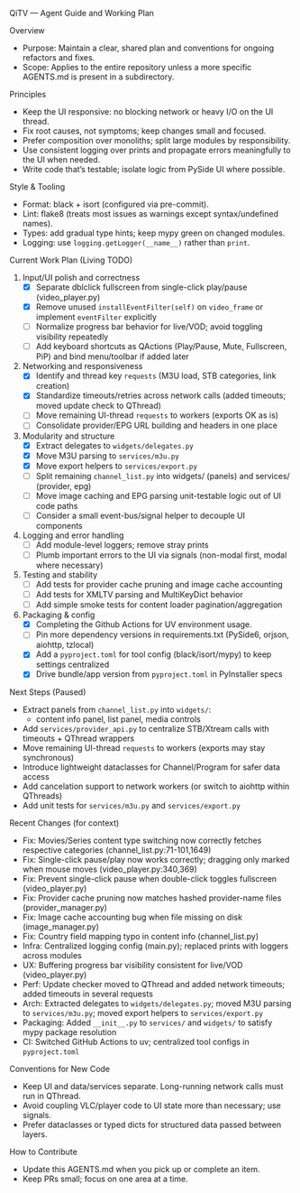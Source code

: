 QiTV — Agent Guide and Working Plan

Overview
- Purpose: Maintain a clear, shared plan and conventions for ongoing refactors and fixes.
- Scope: Applies to the entire repository unless a more specific AGENTS.md is present in a subdirectory.

Principles
- Keep the UI responsive: no blocking network or heavy I/O on the UI thread.
- Fix root causes, not symptoms; keep changes small and focused.
- Prefer composition over monoliths; split large modules by responsibility.
- Use consistent logging over prints and propagate errors meaningfully to the UI when needed.
- Write code that’s testable; isolate logic from PySide UI where possible.

Style & Tooling
- Format: black + isort (configured via pre-commit).
- Lint: flake8 (treats most issues as warnings except syntax/undefined names).
- Types: add gradual type hints; keep mypy green on changed modules.
- Logging: use `logging.getLogger(__name__)` rather than `print`.

Current Work Plan (Living TODO)
1) Input/UI polish and correctness
   - [x] Separate dblclick fullscreen from single-click play/pause (video_player.py)
   - [x] Remove unused `installEventFilter(self)` on `video_frame` or implement `eventFilter` explicitly
   - [ ] Normalize progress bar behavior for live/VOD; avoid toggling visibility repeatedly
   - [ ] Add keyboard shortcuts as QActions (Play/Pause, Mute, Fullscreen, PiP) and bind menu/toolbar if added later

2) Networking and responsiveness
   - [x] Identify and thread key `requests` (M3U load, STB categories, link creation)
   - [x] Standardize timeouts/retries across network calls (added timeouts; moved update check to QThread)
   - [ ] Move remaining UI-thread `requests` to workers (exports OK as is)
   - [ ] Consolidate provider/EPG URL building and headers in one place

3) Modularity and structure
   - [x] Extract delegates to `widgets/delegates.py`
   - [x] Move M3U parsing to `services/m3u.py`
   - [x] Move export helpers to `services/export.py`
   - [ ] Split remaining `channel_list.py` into widgets/ (panels) and services/ (provider, epg)
   - [ ] Move image caching and EPG parsing unit-testable logic out of UI code paths
   - [ ] Consider a small event-bus/signal helper to decouple UI components

4) Logging and error handling
   - [ ] Add module-level loggers; remove stray prints
   - [ ] Plumb important errors to the UI via signals (non-modal first, modal where necessary)

5) Testing and stability
   - [ ] Add tests for provider cache pruning and image cache accounting
   - [ ] Add tests for XMLTV parsing and MultiKeyDict behavior
   - [ ] Add simple smoke tests for content loader pagination/aggregation

6) Packaging & config
   - [x] Completing the Github Actions for UV environment usage.
   - [ ] Pin more dependency versions in requirements.txt (PySide6, orjson, aiohttp, tzlocal)
   - [x] Add a `pyproject.toml` for tool config (black/isort/mypy) to keep settings centralized
   - [x] Drive bundle/app version from `pyproject.toml` in PyInstaller specs

Next Steps (Paused)
- Extract panels from `channel_list.py` into `widgets/`:
  - content info panel, list panel, media controls
- Add `services/provider_api.py` to centralize STB/Xtream calls with timeouts + QThread wrappers
- Move remaining UI-thread `requests` to workers (exports may stay synchronous)
- Introduce lightweight dataclasses for Channel/Program for safer data access
- Add cancelation support to network workers (or switch to aiohttp within QThreads)
- Add unit tests for `services/m3u.py` and `services/export.py`

Recent Changes (for context)
- Fix: Movies/Series content type switching now correctly fetches respective categories (channel_list.py:71-101,1649)
- Fix: Single-click pause/play now works correctly; dragging only marked when mouse moves (video_player.py:340,369)
- Fix: Prevent single-click pause when double-click toggles fullscreen (video_player.py)
- Fix: Provider cache pruning now matches hashed provider-name files (provider_manager.py)
- Fix: Image cache accounting bug when file missing on disk (image_manager.py)
- Fix: Country field mapping typo in content info (channel_list.py)
- Infra: Centralized logging config (main.py); replaced prints with loggers across modules
- UX: Buffering progress bar visibility consistent for live/VOD (video_player.py)
- Perf: Update checker moved to QThread and added network timeouts; added timeouts in several requests
- Arch: Extracted delegates to `widgets/delegates.py`; moved M3U parsing to `services/m3u.py`; moved export helpers to `services/export.py`
- Packaging: Added `__init__.py` to `services/` and `widgets/` to satisfy mypy package resolution
- CI: Switched GitHub Actions to uv; centralized tool configs in `pyproject.toml`

Conventions for New Code
- Keep UI and data/services separate. Long-running network calls must run in QThread.
- Avoid coupling VLC/player code to UI state more than necessary; use signals.
- Prefer dataclasses or typed dicts for structured data passed between layers.

How to Contribute
- Update this AGENTS.md when you pick up or complete an item.
- Keep PRs small; focus on one area at a time.
